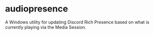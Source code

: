 # audiopresence
A Windows utility for updating Discord Rich Presence based on what is currently playing via the Media Session.
